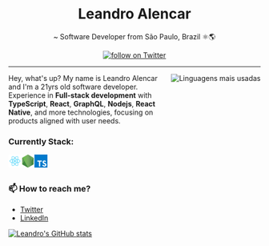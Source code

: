 
<h1 align="center"> Leandro Alencar </h1>

<p align="center">
~ Software Developer from São Paulo, Brazil ⚛️🌎
</p>

<div align="center">
    <a href="https://twitter.com/intent/follow?screen_name=lealencar__">
        <img src="https://img.shields.io/twitter/follow/lealencar__?style=social&logo=twitter"
        alt="follow on Twitter">
    </a>
</div>

----

<div align="right">
     <a href="https://github.com/lealencar">
        <img height="180em" src="https://github-readme-stats.vercel.app/api/top-langs/?username=lealencar&hide=html&layout=compact&&show_icons=true&line_height=27&count_private=true&title_color=ffffff&text_color=c9cacc&icon_color=2bbc8a&bg_color=1d1f21"
        alt="Linguagens mais usadas" align="right">
    </a>
</div>

Hey, what's up? My name is Leandro Alencar and I'm a 21yrs old software developer.
Experience in **Full-stack development** with **TypeScript**, **React**, **GraphQL**, **Nodejs**, **React Native**, and more technologies, focusing on products aligned with user needs.



### Currently Stack:

[<img align="left" alt="ReactJS" width="26px" src="https://raw.githubusercontent.com/github/explore/80688e429a7d4ef2fca1e82350fe8e3517d3494d/topics/react/react.png" />][react]
[<img align="left" alt="Node.js" width="26px" src="https://raw.githubusercontent.com/github/explore/80688e429a7d4ef2fca1e82350fe8e3517d3494d/topics/nodejs/nodejs.png" />][node]
[<img align="left" alt="Typescript" width="26px" src="https://raw.githubusercontent.com/github/explore/80688e429a7d4ef2fca1e82350fe8e3517d3494d/topics/typescript/typescript.png" />][ts]

<br />
<br />

### 📫 How to reach me?
- [Twitter](https://twitter.com/lealencar__) 
- [LinkedIn](https://www.linkedin.com/in/alencarleandro1/) 

[![Leandro's GitHub stats](https://github-readme-stats.vercel.app/api?username=lealencar&count_private=true&show_icons=true&theme=onedark)](https://github.com/lealencar/github-readme-stats)

[react]: https://reactjs.org/
[node]: https://nodejs.org/
[ts]: https://www.typescriptlang.org/

